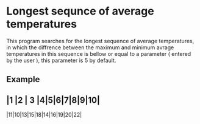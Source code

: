 
# Longest sequnce of average temperatures

This program searches for the longest sequence of average temperatures, in which the diffrence between the maximum and minimum avrage temperatures in this sequence is bellow or equal to a parameter ( entered by the user ), this parameter is 5 by default.

## Example

|1 |2 | 3 |4|5|6|7|8|9|10|
-------------------------------
|11|10|13|15|18|14|16|19|20|22|
